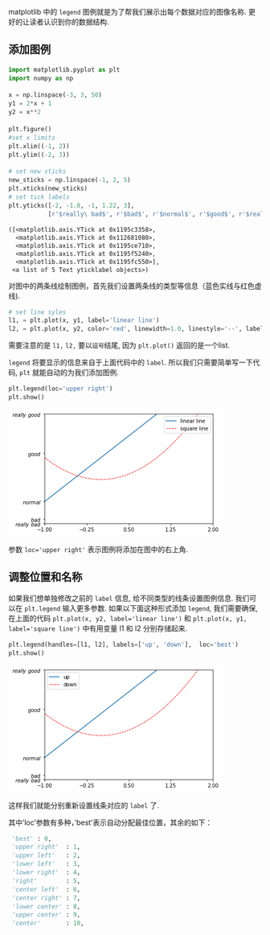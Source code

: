 
matplotlib 中的 `legend` 图例就是为了帮我们展示出每个数据对应的图像名称. 更好的让读者认识到你的数据结构.

## 添加图例


```python
import matplotlib.pyplot as plt
import numpy as np

x = np.linspace(-3, 3, 50)
y1 = 2*x + 1
y2 = x**2

plt.figure()
#set x limits
plt.xlim((-1, 2))
plt.ylim((-2, 3))

# set new sticks
new_sticks = np.linspace(-1, 2, 5)
plt.xticks(new_sticks)
# set tick labels
plt.yticks([-2, -1.8, -1, 1.22, 3],
           [r'$really\ bad$', r'$bad$', r'$normal$', r'$good$', r'$really\ good$'])
```




    ([<matplotlib.axis.YTick at 0x1195c3358>,
      <matplotlib.axis.YTick at 0x112681080>,
      <matplotlib.axis.YTick at 0x1195ce710>,
      <matplotlib.axis.YTick at 0x1195f5240>,
      <matplotlib.axis.YTick at 0x1195fc550>],
     <a list of 5 Text yticklabel objects>)



对图中的两条线绘制图例，首先我们设置两条线的类型等信息（蓝色实线与红色虚线).


```python
# set line syles
l1, = plt.plot(x, y1, label='linear line')
l2, = plt.plot(x, y2, color='red', linewidth=1.0, linestyle='--', label='square line')
```

需要注意的是 `l1,` `l2,` 要以`逗号`结尾, 因为 `plt.plot()` 返回的是一个list.

`legend` 将要显示的信息来自于上面代码中的 `label`. 所以我们只需要简单写一下代码, `plt` 就能自动的为我们添加图例.


```python
plt.legend(loc='upper right')
plt.show()
```


![png](output_5_0.png)


参数 `loc='upper right'` 表示图例将添加在图中的右上角.

## 调整位置和名称

如果我们想单独修改之前的 `label` 信息, 给不同类型的线条设置图例信息. 我们可以在 `plt.legend` 输入更多参数. 如果以下面这种形式添加 `legend`, 我们需要确保, 在上面的代码 `plt.plot(x, y2, label='linear line')` 和 `plt.plot(x, y1, label='square line')` 中有用变量 l1 和 l2 分别存储起来. 


```python
plt.legend(handles=[l1, l2], labels=['up', 'down'],  loc='best')
plt.show()
```


![png](output_8_0.png)


这样我们就能分别重新设置线条对应的 `label` 了.

其中’loc’参数有多种，’best’表示自动分配最佳位置，其余的如下：

```python
 'best' : 0,          
 'upper right'  : 1,
 'upper left'   : 2,
 'lower left'   : 3,
 'lower right'  : 4,
 'right'        : 5,
 'center left'  : 6,
 'center right' : 7,
 'lower center' : 8,
 'upper center' : 9,
 'center'       : 10,
```
